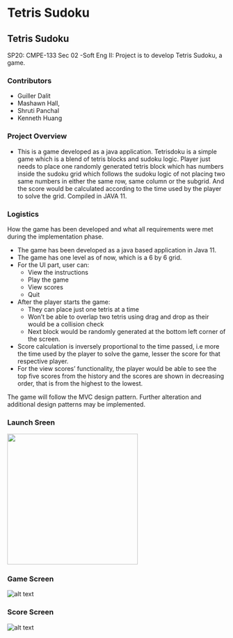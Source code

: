 # Tetris Sudoku

Tetris Sudoku
-------------------------

SP20: CMPE-133 Sec 02 -Soft Eng II: Project is to develop Tetris Sudoku, a game.

### Contributors
* Guiller Dalit
* Mashawn Hall, 
* Shruti Panchal
* Kenneth Huang

### Project Overview
* This is a game developed as a java application. Tetrisdoku is a simple game which is a blend of tetris blocks and sudoku logic. Player just needs to place one randomly generated tetris block which has numbers inside the sudoku grid which follows the sudoku logic of not placing two same numbers in either the same row, same column or the subgrid. And the score would be calculated according to the time used by the player to solve the grid.
Compiled in JAVA 11.

### Logistics
How the game has been developed and what all requirements were met during the implementation phase.
* The game has been developed as a java based application in Java 11. 
* The game has one level as of now, which is a 6 by 6 grid.
* For the UI part, user can:
  * View the instructions
  * Play the game
  * View scores
  * Quit
* After the player starts the game:
  * They can place just one tetris at a time
  * Won’t be able to overlap two tetris using drag and drop as their would be a collision check
  * Next block would be randomly generated at the bottom left corner of the screen.
* Score calculation is inversely proportional to the time passed, i.e more the time used by the player to solve the game, lesser the score for that respective player.
* For the view scores’ functionality, the player would be able to see the top five scores from the history and the scores are shown in decreasing order, that is from the highest to the lowest.

The game will follow the MVC design pattern. Further alteration and additional design patterns may be implemented. 

### Launch Sreen

<img src="https://github.com/guiller-d/tetris-sudoku/blob/master/screenshots/st_image1.png" width="300" height="300">

### Game Screen
![alt text](https://github.com/guiller-d/tetris-sudoku/blob/master/screenshots/st_image2.png)

### Score Screen
![alt text](https://github.com/guiller-d/tetris-sudoku/blob/master/screenshots/st_image.png)


